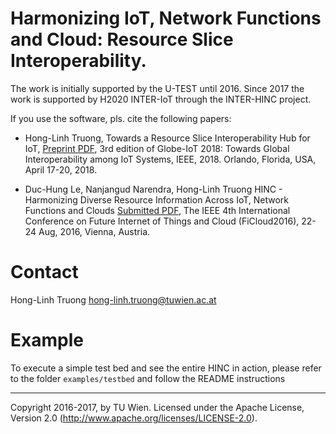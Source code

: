 # Harmonizing IoT, Network Functions and Cloud: Resource Slice Interoperability. 

The work is initially supported by the U-TEST until 2016. Since 2017 the work is supported 
by H2020 INTER-IoT  through the INTER-HINC project.

If you use the software, pls. cite the following papers:

- Hong-Linh Truong, Towards a Resource Slice Interoperability Hub for IoT, [Preprint PDF](http://www.infosys.tuwien.ac.at/staff/truong/publications/2018/rsihub_draft_jan18.pdf), 3rd edition of Globe-IoT 2018: Towards Global Interoperability among IoT Systems, IEEE, 2018. Orlando, Florida, USA, April 17-20, 2018. 

- Duc-Hung Le, Nanjangud Narendra, Hong-Linh Truong HINC - Harmonizing Diverse Resource Information Across IoT, Network Functions and Clouds [Submitted PDF](http://bit.ly/1Y36tIY), The IEEE 4th International Conference on Future Internet of Things and Cloud (FiCloud2016), 22-24 Aug, 2016, Vienna, Austria.

# Contact
Hong-Linh Truong <hong-linh.truong@tuwien.ac.at>


# Example 
To execute a simple test bed and see the entire HINC in action, please refer to the folder `examples/testbed` and follow the README instructions

------------------------
Copyright 2016-2017, by TU Wien.
Licensed under the Apache License, Version 2.0 (http://www.apache.org/licenses/LICENSE-2.0).



